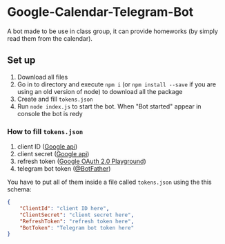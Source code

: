 # Google-Calendar-Telegram-Bot

A bot made to be use in class group, it can provide homeworks (by simply read them from the calendar).

## Set up
1. Download all files
2. Go in to directory and execute `npm i` (or `npm install --save` if you are using an old version of node) to download all the package
3. Create and fill `tokens.json`
4. Run `node index.js` to start the bot. When "Bot started" appear in console the bot is redy

### How to fill `tokens.json`

1. client ID ([Google api](https://console.developers.google.com/))
2. client secret ([Google api](https://console.developers.google.com/))
3. refresh token ([Google OAuth 2.0 Playground](https://developers.google.com/oauthplayground))
4. telegram bot token ([@BotFather](https://t.me/BotFather))

You have to put all of them inside a file called `tokens.json` using the this schema:

```json
{
    "ClientId": "client ID here",
    "ClientSecret": "client secret here",
    "RefreshToken": "refresh token here",
    "BotToken": "Telegram bot token here"
}
```
